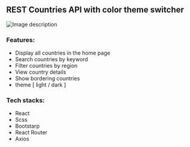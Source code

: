 ## REST Countries API with color theme switcher


![Image description](https://dev-to-uploads.s3.amazonaws.com/uploads/articles/fv50j0192k5ass4og4wv.png)

### Features: 

- Display all countries in the home page
- Search countries by keyword
- Filter countries by region
- View country details
- Show bordering countries
- theme [ light / dark ]

### Tech stacks: 

- React
- Scss
- Bootstarp
- React Router
- Axios
